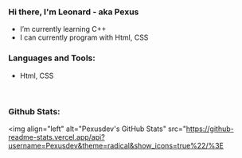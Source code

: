 ### Hi there, I'm Leonard - aka Pexus

-  I’m currently learning C++
-  I can currently program with Html, CSS

### Languages and Tools:

- Html, CSS

<br />

### Github Stats:

<img align="left" alt="Pexusdev's GitHub Stats" src="https://github-readme-stats.vercel.app/api?username=Pexusdev&theme=radical&show_icons=true%22/%3E

<br />
